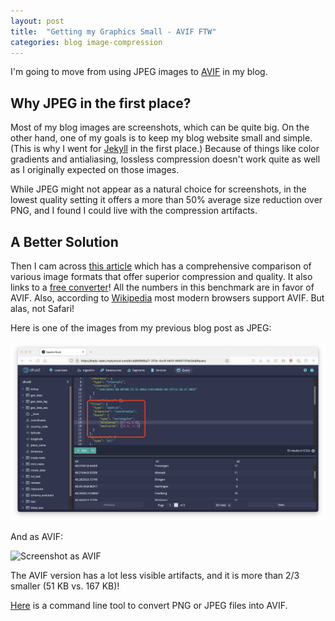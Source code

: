 ```yaml
---
layout: post
title:  "Getting my Graphics Small - AVIF FTW"
categories: blog image-compression
---
```


I'm going to move from using JPEG images to [AVIF](https://en.wikipedia.org/wiki/AVIF) in my blog.

## Why JPEG in the first place?

Most of my blog images are screenshots, which can be quite big. On the other hand, one of my goals is to keep my blog website small and simple. (This is why I went for [Jekyll](http://jekyllrb.com/) in the first place.) Because of things like color gradients and antialiasing, lossless compression doesn't work quite as well as I originally expected on those images.

While JPEG might not appear as a natural choice for screenshots, in the lowest quality setting it offers a more than 50% average size reduction over PNG, and I found I could live with the compression artifacts.

## A Better Solution

Then I cam across [this article](https://www.simplethread.com/why-your-website-should-not-use-dithered-images/) which has a comprehensive comparison of various image formats that offer superior compression and quality. It also links to a [free converter](https://squoosh.app/)! All the numbers in this benchmark are in favor of AVIF. Also, according to [Wikipedia](https://en.wikipedia.org/wiki/AVIF) most modern browsers support AVIF. But alas, not Safari!

Here is one of the images from my previous blog post as JPEG:

![Screenshot as JPEG](/assets/2021-11-07-3-filter.jpeg)

And as AVIF:

![Screenshot as AVIF](/assets/2021-11-07-3-filter.avif)

The AVIF version has a lot less visible artifacts, and it is more than 2/3 smaller (51 KB vs. 167 KB)!

[Here](https://github.com/kornelski/cavif-rs) is a command line tool to convert PNG or JPEG files into AVIF.

